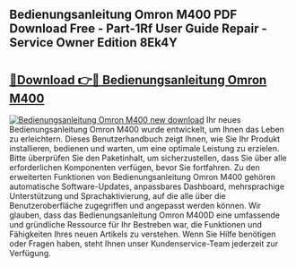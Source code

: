 ## Bedienungsanleitung Omron M400 PDF Download Free - Part-1Rf User Guide Repair - Service Owner Edition 8Ek4Y

# <h2><a href="http://df21sn.blite.top/?on=Bedienungsanleitung+Omron+M400">🔗Download 👉🔴 Bedienungsanleitung Omron M400</a></h2>

[![Bedienungsanleitung Omron M400 new download](https://i.imgur.com/lujVjoI.png)](http://df21sn.blite.top/?on=Bedienungsanleitung+Omron+M400)
Ihr neues Bedienungsanleitung Omron M400 wurde entwickelt, um Ihnen das Leben zu erleichtern. Dieses Benutzerhandbuch zeigt Ihnen, wie Sie Ihr Produkt installieren, bedienen und warten, um eine optimale Leistung zu erzielen. Bitte überprüfen Sie den Paketinhalt, um sicherzustellen, dass Sie über alle erforderlichen Komponenten verfügen, bevor Sie fortfahren. Zu den erweiterten Funktionen von Bedienungsanleitung Omron M400 gehören automatische Software-Updates, anpassbares Dashboard, mehrsprachige Unterstützung und Sprachaktivierung, auf die alle über die Benutzeroberfläche zugegriffen und angepasst werden können. Wir glauben, dass das Bedienungsanleitung Omron M400D eine umfassende und gründliche Ressource für Ihr Bestreben war, die Funktionen und Fähigkeiten Ihres neuen Artikels zu verstehen. Wenn Sie Hilfe benötigen oder Fragen haben, steht Ihnen unser Kundenservice-Team jederzeit zur Verfügung.
